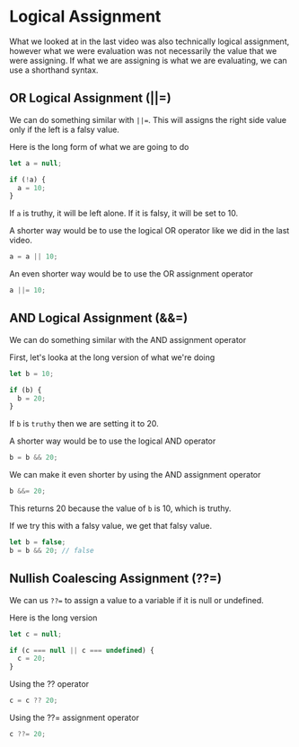 # Logical Assignment

What we looked at in the last video was also technically logical assignment, however what we were evaluation was not necessarily the value that we were assigning. If what we are assigning is what we are evaluating, we can use a shorthand syntax.

## OR Logical Assignment (||=)

We can do something similar with `||=`. This will assigns the right side value only if the left is a falsy value.

Here is the long form of what we are going to do
```JavaScript
let a = null;

if (!a) {
  a = 10;
}
```

If `a` is truthy, it will be left alone. If it is falsy, it will be set to 10.

A shorter way would be to use the logical OR operator like we did in the last video.

```JavaScript
a = a || 10; 
```

An even shorter way would be to use the OR assignment operator 

```JavaScript
a ||= 10;
```

## AND Logical Assignment (&&=)

We can do something similar with the AND assignment operator

First, let's looka at the long version of what we're doing

```JavaScript
let b = 10;

if (b) {
  b = 20;
}

```

If `b` is `truthy` then we are setting it to 20. 

A shorter way would be to use the logical AND operator


```JavaScript
b = b && 20; 
```

We can make it even shorter by using the AND assignment operator

```JavaScript
b &&= 20; 
```

This returns 20 because the value of `b` is 10, which is truthy.

If we try this with a falsy value, we get that falsy value.

```js
let b = false;
b = b && 20; // false
```


## Nullish Coalescing Assignment (??=)

We can us `??=` to assign a value to a variable if it is null or undefined.

Here is the long version

```JavaScript
let c = null;

if (c === null || c === undefined) {
  c = 20;
}
```

Using the ?? operator

```JavaScript
c = c ?? 20;
```

Using the ??= assignment operator

```JavaScript
c ??= 20; 
```